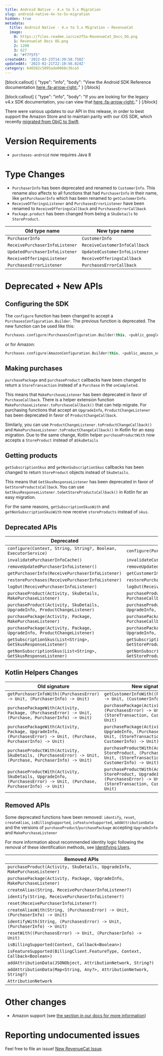 ```yaml
---
title: Android Native - 4.x to 5.x Migration
slug: android-native-4x-to-5x-migration
hidden: true
metadata:
  title: Android Native - 4.x to 5.x Migration – RevenueCat
  image:
    0: https://files.readme.io/cce2f5a-RevenueCat_Docs_OG.png
    1: RevenueCat Docs OG.png
    2: 1200
    3: 627
    4: "#f7f5f5"
createdAt: '2022-03-23T14:39:58.758Z'
updatedAt: '2023-02-21T22:10:56.824Z'
category: 646582c5895ade0068c36ca5
---
```

[block:callout]
{
  "type": "info",
  "body": "View the Android SDK Reference documentation [here :fa-arrow-right:](https://sdk.revenuecat.com/android/index.html)."
}
[/block]

[block:callout]
{
  "type": "info",
  "body": "If you are looking for the legacy v4.x SDK documentation, you can view that [here :fa-arrow-right:](https://docs.revenuecat.com/v3.3/docs/)."
}
[/block]

There were various updates to our API in this release, in order to best support the Amazon Store and to maintain parity with our iOS SDK, which recently [migrated from ObjC to Swift](doc:ios-native-3x-to-4x-migration).

# Version Requirements

- `purchases-android` now requires Java 8

# Type Changes
- `PurchaserInfo` has been deprecated and renamed to `CustomerInfo`. This rename also affects to all functions that had `PurchaserInfo` in their name, like `getPurchaserInfo` which has been renamed to `getCustomerInfo`.
- `ReceiveOfferingsListener` and `PurchasesErrorListener` have been renamed to `ReceiveOfferingsCallback` and `PurchasesErrorCallback`
- `Package.product` has been changed from being a `SkuDetails` to `StoreProduct`.

| Old type name | New type name |
|------------|------|
| `PurchaserInfo` | `CustomerInfo` |
| `ReceivePurchaserInfoListener` | `ReceiveCustomerInfoCallback` |
| `UpdatedPurchaserInfoListener` | `UpdatedCustomerInfoListener` |
| `ReceiveOfferingsListener` | `ReceiveOfferingsCallback` |
| `PurchasesErrorListener` | `PurchasesErrorCallback` |

# Deprecated + New APIs

## Configuring the SDK

The `configure` function has been changed to accept a `PurchasesConfiguration.Builder`. The previous function is deprecated. The new function can be used like this:
```kotlin 
Purchases.configure(PurchasesConfiguration.Builder(this, <public_google_sdk_key>).build())
```

or for Amazon:
```kotlin 
Purchases.configure(AmazonConfiguration.Builder(this, <public_amazon_sdk_key>).build())
```

## Making purchases
`purchasePackage` and `purchaseProduct` callbacks have been changed to return a `StoreTransaction` instead of a `Purchase` in the `onCompleted`.  

This means that `MakePurchaseListener` has been deprecated in favor of `PurchaseCallback`. There is a helper extension function `MakePurchaseListener.toPurchaseCallback()` that can help migrate. For purchasing functions that accept an `UpgradeInfo`, `ProductChangeListener` has been deprecated in favor of `ProductChangeCallback`.  

Similarly, you can use `ProductChangeListener.toProductChangeCallback()` and `MakePurchaseListener.toProductChangeCallback()` in Kotlin for an easy migration. Due to the same change, Kotlin helper `purchaseProductWith` now accepts a `StoreProduct` instead of a`SkuDetails`

## Getting products
`getSubscriptionSkus` and `getNonSubscriptionSkus` callbacks has been changed to return `StoreProduct` objects instead of `SkuDetails`. 

This means that `GetSkusResponseListener` has been deprecated in favor of `GetStoreProductsCallback`. You can use `GetSkusResponseListener.toGetStoreProductsCallback()` in Kotlin for an easy migration. 

For the same reasons, `getSubscriptionSkusWith` and `getNonSubscriptionSkusWith` now receive `storeProducts` instead of `skus`.

## Deprecated APIs
| Deprecated | New  |
|------------|------|
| `configure(Context, String, String?, Boolean, ExecutorService)` | `configure(PurchasesConfiguration)` |
| `invalidatePurchaserInfoCache()` | `invalidateCustomerInfoCache()` |
| `removeUpdatedPurchaserInfoListener()` | `removeUpdatedCustomerInfoListener()` |
| `getPurchaserInfo(ReceivePurchaserInfoListener)` | `getCustomerInfo(ReceiveCustomerInfoCallback)` |
| `restorePurchases(ReceivePurchaserInfoListener)` | `restorePurchases(ReceiveCustomerInfoCallback)` |
| `logOut(ReceivePurchaserInfoListener)` | `logOut(ReceiveCustomerInfoCallback)` |
| `purchaseProduct(Activity, SkuDetails, MakePurchaseListener)` | `purchaseProduct(Activity, StoreProduct, PurchaseCallback)` |
| `purchaseProduct(Activity, SkuDetails, UpgradeInfo, ProductChangeListener)` | `purchaseProduct(Activity, StoreProduct, UpgradeInfo, ProductChangeCallback)` |
| `purchasePackage(Activity, Package, MakePurchaseListener)` | `purchasePackage(Activity, Package, PurchaseCallback)` |
| `purchasePackage(Activity, Package, UpgradeInfo, ProductChangeListener)` | `purchasePackage(Activity, Package, UpgradeInfo, ProductChangeCallback)` |
| `getSubscriptionSkus(List<String>, GetSkusResponseListener)` | `getSubscriptionSkus(List<String>, GetStoreProductsCallback)` |
| `getNonSubscriptionSkus(List<String>, GetSkusResponseListener)` | `getNonSubscriptionSkus(List<String>, GetStoreProductsCallback)` |

## Kotlin Helpers Changes

| Old signature | New signature |
|---------------|---------------|
| `getPurchaserInfoWith((PurchasesError) -> Unit, (PurchaserInfo) -> Unit)` | `getCustomerInfoWith((PurchasesError) -> Unit, (CustomerInfo) -> Unit)` |
| `purchasePackageWith(Activity, Package, (PurchasesError) -> Unit, (Purchase, PurchaserInfo) -> Unit)` | `purchasePackage(Activity, Package, (PurchasesError) -> Unit, (StoreTransaction, CustomerInfo) -> Unit)` |
| `purchasePackageWith(Activity, Package, UpgradeInfo, (PurchasesError) -> Unit, (Purchase, PurchaserInfo) -> Unit)` | `purchasePackage(Activity, Package, UpgradeInfo, (PurchasesError) -> Unit, (StoreTransaction, CustomerInfo) -> Unit)` |
| `purchaseProductWith(Activity, SkuDetails, (PurchasesError) -> Unit, (Purchase, PurchaserInfo) -> Unit)` | `purchaseProductWith(Activity, StoreProduct, (PurchasesError) -> Unit, (StoreTransaction, CustomerInfo) -> Unit)` |
| `purchaseProductWith(Activity, SkuDetails, UpgradeInfo, (PurchasesError) -> Unit, (Purchase, PurchaserInfo) -> Unit)` | `purchaseProductWith(Activity, StoreProduct, UpgradeInfo, (PurchasesError) -> Unit, (StoreTransaction, CustomerInfo) -> Unit)` |

## Removed APIs
Some deprecated functions have been removed: `identify`, `reset`, `createAlias`, `isBillingSupported`, `isFeatureSupported`, `addAttributionData` and the versions of `purchaseProduct`/`purchasePackage` accepting `UpgradeInfo` and `MakePurchaseListener`

For more information about recommended identity logic following the removal of these identification methods, see [Identifying Users](doc:user-ids).

| Removed APIs |  
|---------------------------------------------------------------------------|
| `purchaseProduct(Activity, SkuDetails, UpgradeInfo, MakePurchaseListener)` |
| `purchasePackage(Activity, Package, UpgradeInfo, MakePurchaseListener)` |
| `createAlias(String, ReceivePurchaserInfoListener?)` |
| `identify(String, ReceivePurchaserInfoListener?)` |
| `reset(ReceivePurchaserInfoListener?)` |
| `createAliasWith(String, (PurchasesError) -> Unit, (PurchaserInfo) -> Unit)` |
| `identifyWith(String, (PurchasesError) -> Unit, (PurchaserInfo) -> Unit)` |
| `resetWith((PurchasesError) -> Unit, (PurchaserInfo) -> Unit)` |
| `isBillingSupported(Context, Callback<Boolean>)` |
| `isFeatureSupported(BillingClient.FeatureType, Context, Callback<Boolean>)` |
| `addAttributionData(JSONObject, AttributionNetwork, String?)` |
| `addAttributionData(Map<String, Any?>, AttributionNetwork, String?)` |
| `AttributionNetwork` |

# Other changes

- Amazon support (see [the section in our docs for more information](https://docs.revenuecat.com/docs/amazon-platform-resources))

# Reporting undocumented issues

Feel free to file an issue! [New RevenueCat Issue](https://github.com/RevenueCat/purchases-android/issues/new/).